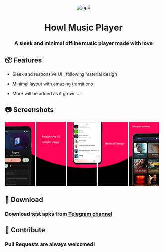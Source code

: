 <div align="center">

![logo](https://raw.githubusercontent.com/MrWooltrest/Howl/alpha/app/src/main/res/mipmap-xhdpi/ic_launcher_foreground.webp)

# Howl Music Player

### A sleek and minimal offline music player made with love

<div align="left">

## :package: Features 

- Sleek and responsive UI , following material design

- Minimal layout with amazing transitions 

- More will be added as it grows ....


## :camera: Screenshots

<img src="metadata/en-US/images/phoneScreenshots/image1.jpeg" width="19%" alt="Now Playing" />

<img src="metadata/en-US/images/phoneScreenshots/image2.jpeg" width="19%" alt="Text1" />

<img src="metadata/en-US/images/phoneScreenshots/image3.jpeg" width="19%" alt="Songs" />

<img src="metadata/en-US/images/phoneScreenshots/image4.jpeg" width="19%" alt="Text2" />

<img src="metadata/en-US/images/phoneScreenshots/image5.jpeg" width="19%" alt="Albums" />

  
## :iphone: Download

### Download test apks from [Telegram channel](https://telegram.me/IamlookerBuilds)


## :wave: Contribute

### Pull Requests are always welcomed!
